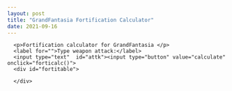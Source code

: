 ```yaml
---
layout: post
title: "GrandFantasia Fortification Calculator"
date: 2021-09-16
---
```

<!DOCTYPE html>
<html lang="en">
  <style>
    table, th, TD,TR {
      border: 1px solid black;
    }
    </style>
<head>

      <p>Fortification calculator for GrandFantasia </p>
      <label for="">Type weapon attack:</label>
      <input type="text"  id="attk"><input type="button" value="calculate" onclick="forticalc()">
      <div id="fortitable">

      </div>

</body>
<script>
  function forticalc(){
    var attk=parseInt(document.getElementById('attk').value)
    if(typeof attk =='number')
    {
      let rates=[3,6,9,12,15,18,21,24,27,31,35,39,45,51,61,67,73,83,88,98];
       var fortitime=1
      var table =document.createElement("table")
      res=document.getElementById('fortitable')
      res.appendChild(table)
       for(x=0;x<rates.length;x++)
      {
        
        var TR=document.createElement("TR")
        TD1=document.createElement('TD')
        fortnbr1=document.createTextNode('+ '+fortitime.toString()+'= ')
        TR.appendChild(TD1.appendChild(fortnbr1))
        fortnbr2=document.createTextNode(rates[x]*(attk/100))
        TD2=document.createElement('TD')
        TR.appendChild(TD2.appendChild(fortnbr2))
        table.appendChild(TR)
        fortitime++
      }

    }

  }
</script>

</html>